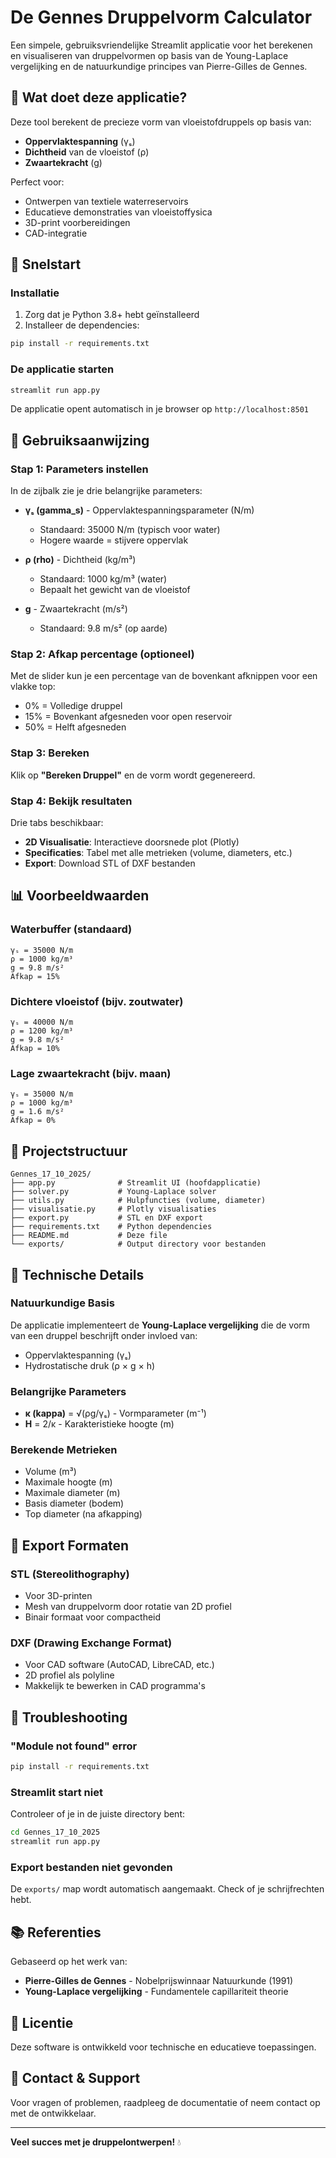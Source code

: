 # De Gennes Druppelvorm Calculator

Een simpele, gebruiksvriendelijke Streamlit applicatie voor het berekenen en visualiseren van druppelvormen op basis van de Young-Laplace vergelijking en de natuurkundige principes van Pierre-Gilles de Gennes.

## 🎯 Wat doet deze applicatie?

Deze tool berekent de precieze vorm van vloeistofdruppels op basis van:
- **Oppervlaktespanning** (γₛ)
- **Dichtheid** van de vloeistof (ρ)
- **Zwaartekracht** (g)

Perfect voor:
- Ontwerpen van textiele waterreservoirs
- Educatieve demonstraties van vloeistoffysica
- 3D-print voorbereidingen
- CAD-integratie

## 🚀 Snelstart

### Installatie

1. Zorg dat je Python 3.8+ hebt geïnstalleerd
2. Installeer de dependencies:

```bash
pip install -r requirements.txt
```

### De applicatie starten

```bash
streamlit run app.py
```

De applicatie opent automatisch in je browser op `http://localhost:8501`

## 📖 Gebruiksaanwijzing

### Stap 1: Parameters instellen
In de zijbalk zie je drie belangrijke parameters:

- **γₛ (gamma_s)** - Oppervlaktespanningsparameter (N/m)
  - Standaard: 35000 N/m (typisch voor water)
  - Hogere waarde = stijvere oppervlak
  
- **ρ (rho)** - Dichtheid (kg/m³)
  - Standaard: 1000 kg/m³ (water)
  - Bepaalt het gewicht van de vloeistof
  
- **g** - Zwaartekracht (m/s²)
  - Standaard: 9.8 m/s² (op aarde)

### Stap 2: Afkap percentage (optioneel)
Met de slider kun je een percentage van de bovenkant afknippen voor een vlakke top:
- 0% = Volledige druppel
- 15% = Bovenkant afgesneden voor open reservoir
- 50% = Helft afgesneden

### Stap 3: Bereken
Klik op **"Bereken Druppel"** en de vorm wordt gegenereerd.

### Stap 4: Bekijk resultaten
Drie tabs beschikbaar:
- **2D Visualisatie**: Interactieve doorsnede plot (Plotly)
- **Specificaties**: Tabel met alle metrieken (volume, diameters, etc.)
- **Export**: Download STL of DXF bestanden

## 📊 Voorbeeldwaarden

### Waterbuffer (standaard)
```
γₛ = 35000 N/m
ρ = 1000 kg/m³
g = 9.8 m/s²
Afkap = 15%
```

### Dichtere vloeistof (bijv. zoutwater)
```
γₛ = 40000 N/m
ρ = 1200 kg/m³
g = 9.8 m/s²
Afkap = 10%
```

### Lage zwaartekracht (bijv. maan)
```
γₛ = 35000 N/m
ρ = 1000 kg/m³
g = 1.6 m/s²
Afkap = 0%
```

## 📁 Projectstructuur

```
Gennes_17_10_2025/
├── app.py              # Streamlit UI (hoofdapplicatie)
├── solver.py           # Young-Laplace solver
├── utils.py            # Hulpfuncties (volume, diameter)
├── visualisatie.py     # Plotly visualisaties
├── export.py           # STL en DXF export
├── requirements.txt    # Python dependencies
├── README.md           # Deze file
└── exports/            # Output directory voor bestanden
```

## 🔧 Technische Details

### Natuurkundige Basis
De applicatie implementeert de **Young-Laplace vergelijking** die de vorm van een druppel beschrijft onder invloed van:
- Oppervlaktespanning (γₛ)
- Hydrostatische druk (ρ × g × h)

### Belangrijke Parameters
- **κ (kappa)** = √(ρg/γₛ) - Vormparameter (m⁻¹)
- **H** = 2/κ - Karakteristieke hoogte (m)

### Berekende Metrieken
- Volume (m³)
- Maximale hoogte (m)
- Maximale diameter (m)
- Basis diameter (bodem)
- Top diameter (na afkapping)

## 💾 Export Formaten

### STL (Stereolithography)
- Voor 3D-printen
- Mesh van druppelvorm door rotatie van 2D profiel
- Binair formaat voor compactheid

### DXF (Drawing Exchange Format)
- Voor CAD software (AutoCAD, LibreCAD, etc.)
- 2D profiel als polyline
- Makkelijk te bewerken in CAD programma's

## 🐛 Troubleshooting

### "Module not found" error
```bash
pip install -r requirements.txt
```

### Streamlit start niet
Controleer of je in de juiste directory bent:
```bash
cd Gennes_17_10_2025
streamlit run app.py
```

### Export bestanden niet gevonden
De `exports/` map wordt automatisch aangemaakt. Check of je schrijfrechten hebt.

## 📚 Referenties

Gebaseerd op het werk van:
- **Pierre-Gilles de Gennes** - Nobelprijswinnaar Natuurkunde (1991)
- **Young-Laplace vergelijking** - Fundamentele capillariteit theorie

## 📝 Licentie

Deze software is ontwikkeld voor technische en educatieve toepassingen.

## 🤝 Contact & Support

Voor vragen of problemen, raadpleeg de documentatie of neem contact op met de ontwikkelaar.

---

**Veel succes met je druppelontwerpen!** 💧

